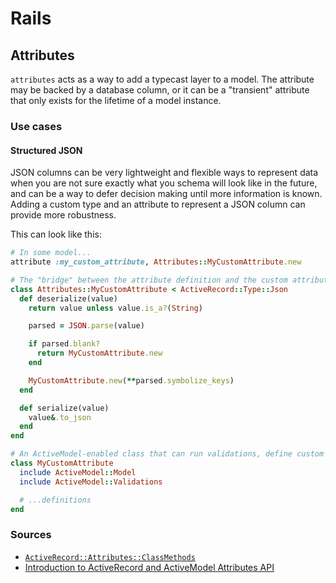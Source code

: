 # Rails

## Attributes

`attributes` acts as a way to add a typecast layer to a model. The attribute may be backed by a database column, or it can be a "transient" attribute that only exists for the lifetime of a model instance.

### Use cases

#### Structured JSON

JSON columns can be very lightweight and flexible ways to represent data when you are not sure exactly what you schema will look like in the future, and can be a way to defer decision making until more information is known. Adding a custom type and an attribute to represent a JSON column can provide more robustness.

This can look like this:

```ruby
# In some model...
attribute :my_custom_attribute, Attributes::MyCustomAttribute.new
```

```ruby
# The "bridge" between the attribute definition and the custom attribute type
class Attributes::MyCustomAttribute < ActiveRecord::Type::Json
  def deserialize(value)
    return value unless value.is_a?(String)

    parsed = JSON.parse(value)

    if parsed.blank?
      return MyCustomAttribute.new
    end

    MyCustomAttribute.new(**parsed.symbolize_keys)
  end

  def serialize(value)
    value&.to_json
  end
end
```

```ruby
# An ActiveModel-enabled class that can run validations, define custom comparators, etc.
class MyCustomAttribute
  include ActiveModel::Model
  include ActiveModel::Validations

  # ...definitions
end
```

### Sources

- [`ActiveRecord::Attributes::ClassMethods`](https://api.rubyonrails.org/classes/ActiveRecord/Attributes/ClassMethods.html)
- [Introduction to ActiveRecord and ActiveModel Attributes API](https://karolgalanciak.com/blog/2016/12/04/introduction-to-activerecord-and-activemodel-attributes-api/)
